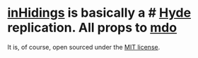 # [inHidings](http://inhidings.net) is basically a # [Hyde](http://andhyde.com) replication. All props to [mdo](https://github.com/mdo)

It is, of course, open sourced under the [MIT license](LICENSE.md).

